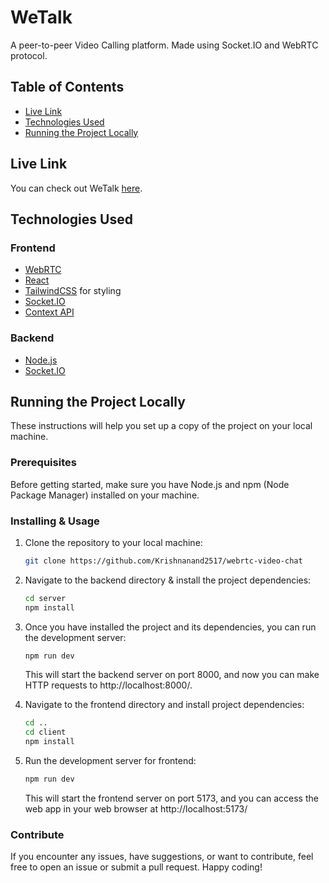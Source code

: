 # WeTalk

A peer-to-peer Video Calling platform. Made using Socket.IO and WebRTC protocol.

## Table of Contents

- [Live Link](#live-link)
- [Technologies Used](#technologies-used)
- [Running the Project Locally](#running-the-project-locally)

## Live Link

You can check out WeTalk [here](https://we-talk-webrtc.vercel.app/).

## Technologies Used

### Frontend

- [WebRTC](https://webrtc.org/)
- [React](https://react.dev/)
- [TailwindCSS](https://tailwindcss.com/) for styling
- [Socket.IO](https://socket.io/docs/v4/client-api)
- [Context API](https://react.dev/learn/passing-data-deeply-with-context)

### Backend

- [Node.js](https://nodejs.org/en/about)
- [Socket.IO](https://socket.io/docs/v4/server-api)

## Running the Project Locally

These instructions will help you set up a copy of the project on your local machine.

### Prerequisites

Before getting started, make sure you have Node.js and npm (Node Package Manager) installed on your machine.

### Installing & Usage

1. Clone the repository to your local machine:

   ```bash
   git clone https://github.com/Krishnanand2517/webrtc-video-chat
   ```

1. Navigate to the backend directory & install the project dependencies:

   ```bash
   cd server
   npm install
   ```

1. Once you have installed the project and its dependencies, you can run the development server:

   ```bash
   npm run dev
   ```

   This will start the backend server on port 8000, and now you can make HTTP requests to http://localhost:8000/.

1. Navigate to the frontend directory and install project dependencies:

   ```bash
   cd ..
   cd client
   npm install
   ```

1. Run the development server for frontend:

   ```bash
   npm run dev
   ```

   This will start the frontend server on port 5173, and you can access the web app in your web browser at http://localhost:5173/

### Contribute

If you encounter any issues, have suggestions, or want to contribute, feel free to open an issue or submit a pull request. Happy coding!
